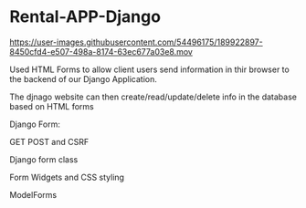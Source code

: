 # Rental-APP-Django

https://user-images.githubusercontent.com/54496175/189922897-8450cfd4-e507-498a-8174-63ec677a03e8.mov

Used HTML Forms to allow client users send information in thir browser to the backend of our Django Application. 

The djnago website can then create/read/update/delete info in the database based on HTML forms

Django Form:




GET POST and CSRF

Django form class

Form Widgets and CSS styling 

ModelForms

